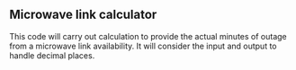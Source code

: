 ## Microwave link calculator

This code will carry out calculation to provide the actual minutes of outage from a microwave link availability. It will consider the input and output to handle decimal places. 

